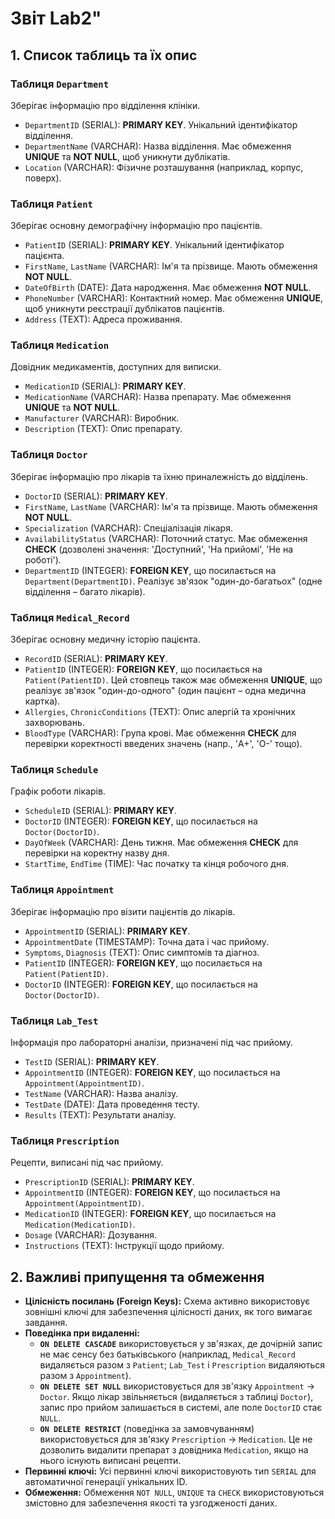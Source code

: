 # Звіт Lab2"

## 1. Список таблиць та їх опис

### Таблиця `Department`
Зберігає інформацію про відділення клініки.

* `DepartmentID` (SERIAL): **PRIMARY KEY**. Унікальний ідентифікатор відділення.
* `DepartmentName` (VARCHAR): Назва відділення. Має обмеження **UNIQUE** та **NOT NULL**, щоб уникнути дублікатів.
* `Location` (VARCHAR): Фізичне розташування (наприклад, корпус, поверх).

### Таблиця `Patient`
Зберігає основну демографічну інформацію про пацієнтів.

* `PatientID` (SERIAL): **PRIMARY KEY**. Унікальний ідентифікатор пацієнта.
* `FirstName`, `LastName` (VARCHAR): Ім'я та прізвище. Мають обмеження **NOT NULL**.
* `DateOfBirth` (DATE): Дата народження. Має обмеження **NOT NULL**.
* `PhoneNumber` (VARCHAR): Контактний номер. Має обмеження **UNIQUE**, щоб уникнути реєстрації дублікатов пацієнтів.
* `Address` (TEXT): Адреса проживання.

### Таблиця `Medication`
Довідник медикаментів, доступних для виписки.

* `MedicationID` (SERIAL): **PRIMARY KEY**.
* `MedicationName` (VARCHAR): Назва препарату. Має обмеження **UNIQUE** та **NOT NULL**.
* `Manufacturer` (VARCHAR): Виробник.
* `Description` (TEXT): Опис препарату.

### Таблиця `Doctor`
Зберігає інформацію про лікарів та їхню приналежність до відділень.

* `DoctorID` (SERIAL): **PRIMARY KEY**.
* `FirstName`, `LastName` (VARCHAR): Ім'я та прізвище. Мають обмеження **NOT NULL**.
* `Specialization` (VARCHAR): Спеціалізація лікаря.
* `AvailabilityStatus` (VARCHAR): Поточний статус. Має обмеження **CHECK** (дозволені значення: 'Доступний', 'На прийомі', 'Не на роботі').
* `DepartmentID` (INTEGER): **FOREIGN KEY**, що посилається на `Department(DepartmentID)`. Реалізує зв'язок "один-до-багатьох" (одне відділення – багато лікарів).

### Таблиця `Medical_Record`
Зберігає основну медичну історію пацієнта.

* `RecordID` (SERIAL): **PRIMARY KEY**.
* `PatientID` (INTEGER): **FOREIGN KEY**, що посилається на `Patient(PatientID)`. Цей стовпець також має обмеження **UNIQUE**, що реалізує зв'язок "один-до-одного" (один пацієнт – одна медична картка).
* `Allergies`, `ChronicConditions` (TEXT): Опис алергій та хронічних захворювань.
* `BloodType` (VARCHAR): Група крові. Має обмеження **CHECK** для перевірки коректності введених значень (напр., 'A+', 'O-' тощо).

### Таблиця `Schedule`
Графік роботи лікарів.

* `ScheduleID` (SERIAL): **PRIMARY KEY**.
* `DoctorID` (INTEGER): **FOREIGN KEY**, що посилається на `Doctor(DoctorID)`.
* `DayOfWeek` (VARCHAR): День тижня. Має обмеження **CHECK** для перевірки на коректну назву дня.
* `StartTime`, `EndTime` (TIME): Час початку та кінця робочого дня.

### Таблиця `Appointment`
Зберігає інформацію про візити пацієнтів до лікарів.

* `AppointmentID` (SERIAL): **PRIMARY KEY**.
* `AppointmentDate` (TIMESTAMP): Точна дата і час прийому.
* `Symptoms`, `Diagnosis` (TEXT): Опис симптомів та діагноз.
* `PatientID` (INTEGER): **FOREIGN KEY**, що посилається на `Patient(PatientID)`.
* `DoctorID` (INTEGER): **FOREIGN KEY**, що посилається на `Doctor(DoctorID)`.

### Таблиця `Lab_Test`
Інформація про лабораторні аналізи, призначені під час прийому.

* `TestID` (SERIAL): **PRIMARY KEY**.
* `AppointmentID` (INTEGER): **FOREIGN KEY**, що посилається на `Appointment(AppointmentID)`.
* `TestName` (VARCHAR): Назва аналізу.
* `TestDate` (DATE): Дата проведення тесту.
* `Results` (TEXT): Результати аналізу.

### Таблиця `Prescription`
Рецепти, виписані під час прийому.

* `PrescriptionID` (SERIAL): **PRIMARY KEY**.
* `AppointmentID` (INTEGER): **FOREIGN KEY**, що посилається на `Appointment(AppointmentID)`.
* `MedicationID` (INTEGER): **FOREIGN KEY**, що посилається на `Medication(MedicationID)`.
* `Dosage` (VARCHAR): Дозування.
* `Instructions` (TEXT): Інструкції щодо прийому.

## 2. Важливі припущення та обмеження

* **Цілісність посилань (Foreign Keys):** Схема активно використовує зовнішні ключі для забезпечення цілісності даних, як того вимагає завдання.
* **Поведінка при видаленні:**
    * **`ON DELETE CASCADE`** використовується у зв'язках, де дочірній запис не має сенсу без батьківського (наприклад, `Medical_Record` видаляється разом з `Patient`; `Lab_Test` і `Prescription` видаляються разом з `Appointment`).
    * **`ON DELETE SET NULL`** використовується для зв'язку `Appointment` -> `Doctor`. Якщо лікар звільняється (видаляється з таблиці `Doctor`), запис про прийом залишається в системі, але поле `DoctorID` стає `NULL`.
    * **`ON DELETE RESTRICT`** (поведінка за замовчуванням) використовується для зв'язку `Prescription` -> `Medication`. Це не дозволить видалити препарат з довідника `Medication`, якщо на нього існують виписані рецепти.
* **Первинні ключі:** Усі первинні ключі використовують тип `SERIAL` для автоматичної генерації унікальних ID.
* **Обмеження:** Обмеження `NOT NULL`, `UNIQUE` та `CHECK` використовуються змістовно для забезпечення якості та узгодженості даних.
